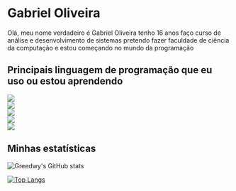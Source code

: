 
# Gabriel Oliveira

Olá, meu nome verdadeiro é Gabriel Oliveira tenho 16 anos faço curso de análise e desenvolvimento de sistemas pretendo fazer faculdade de ciência da computação e estou começando no mundo da programação

## Principais linguagem de programação que eu uso ou estou aprendendo


<div>
 <a>
        <img src="https://img.shields.io/badge/-React.js-blue" /></a>

</div>

<div>
 <a>
        <img src="https://img.shields.io/badge/-VUE-blue" /></a>

</div>

<div>
<a>
        <img src="https://img.shields.io/badge/-PHP-important" /></a>

</div>
<div>
<a>
        <img src="https://img.shields.io/badge/-Typescript-yellowgreenn" /></a>
</div>

<div>
<a>
        <img src="https://img.shields.io/badge/-Node-critical" /></a>
</div>

## Minhas estatísticas



![Greedwy's GitHub stats](https://github-readme-stats.vercel.app/api?username=Greedwy-Blu&show_icons=true&theme=darcula)


[![Top Langs](https://github-readme-stats.vercel.app/api/top-langs/?username=Greedwy-Blu&langs_count=9)](https://github.com/Greedwy-Blu/github-readme-stats)


